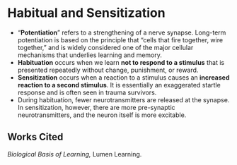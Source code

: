 # Habitual and Sensitization

* “**Potentiation**” refers to a strengthening of a nerve synapse. Long-term potentiation is based on the principle that “cells that fire together, wire together,” and is widely considered one of the major cellular mechanisms that underlies learning and memory.
* **Habituation** occurs when we learn **not to respond to a stimulus** that is presented repeatedly without change, punishment, or reward.
* **Sensitization** occurs when a reaction to a stimulus causes an **increased reaction to a second stimulus**. It is essentially an exaggerated startle response and is often seen in trauma survivors.
* During habituation, fewer neurotransmitters are released at the synapse. In sensitization, however, there are more pre-synaptic neurotransmitters, and the neuron itself is more excitable.

## Works Cited

_Biological Basis of Learning,_ Lumen Learning.


